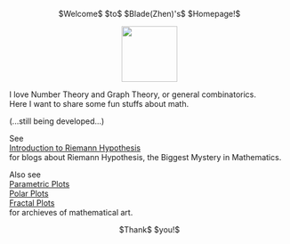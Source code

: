 

<p align="center">
$Welcome$ $to$ $Blade(Zhen)'s$ $Homepage!$
</p> 
<p align="center"><img src= "https://user-images.githubusercontent.com/66701331/182988392-6dc55f54-b27b-414b-a433-48f172b1209d.png" width="100" height="100" ></p>

I love Number Theory and Graph Theory, or general combinatorics.
<br/>
Here I want to share some fun stuffs about math. 
<p/>

(...still being developed...)

See 
<br/>
<a href="https://github.com/BladeZhenLei/Riemann-Hypothesis/blob/main/README.md"> Introduction to Riemann Hypothesis </a>
<br/>
for blogs about Riemann Hypothesis, the Biggest Mystery in Mathematics. 

Also see
<br/>
<a href="https://bladezhenlei.github.io/Gallery-Parametric/"> Parametric Plots </a>
<br/>
<a href="https://bladezhenlei.github.io/Gallery-Polar/"> Polar Plots </a>
<br/>
<a href="https://bladezhenlei.github.io/Gallery-Fractal/"> Fractal Plots </a>
<br/>
for archieves of mathematical art.

<p align="center">
$Thank$ $you!$
</p>
